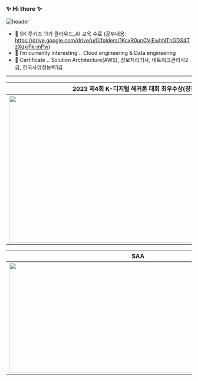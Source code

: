 ### ✨ Hi there ✨

![header](https://capsule-render.vercel.app/api?type=slice&color=gradient&height=100&section=header&text=Hi!%20I'm%20TaeHyuk&animation=fadeIn&fontColor=363636&stroke=00FF00&fontSize=100)

- 🔭 SK 루키즈 11기 클라우드_AI 교육 수료 (공부내용: https://drive.google.com/drive/u/0/folders/1KcxR0unCVjEwhNThGD34TzXqxjFk-mPw)
- 🌱 I’m currently interesting .. Cloud engineering & Data engineering
- 🐸 Certificate .. Solution Architecture(AWS), 정보처리기사, 네트워크관리사2급, 한국사검정능력1급

-------------------------------------------------------


|2023 제4회 K-디지털 해커톤 대회 최우수상(장관상)|Sk rookies 아이디어 해커톤 대상|
|:-:|:-:|
|<img src="https://github.com/kimtaehyuk1/Cloud_AI_SK-rookies/assets/67897827/d0cc8cf9-b343-4cb3-9c54-aa039f920fff.PNG" width="700" height="400"/>|<img src="https://github.com/kimtaehyuk1/Cloud_AI_SK-rookies/assets/67897827/cb19969a-581d-422d-a50e-5ef0508d205a.PNG" width="700" height="400"/>| 


|SAA|CLF|
|:-:|:-:|
|<img src="https://user-images.githubusercontent.com/67897827/228883109-48cba82d-f3d1-4d13-a81e-b0d2471bb4fb.PNG" width="700" height="300"/>|<img src="https://user-images.githubusercontent.com/67897827/228883114-1ddf24e5-ac23-4d47-90ce-3bed82ca2fd0.PNG" width="700" height="300"/>| 
